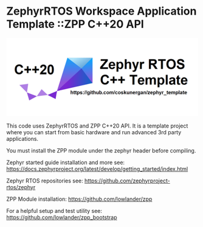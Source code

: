 # ZephyrRTOS Workspace Application Template ::ZPP C++20 API

![alt text](doc/img_logo.png)

This code uses ZephyrRTOS and ZPP C++20 API. It is a template project where you can start from basic hardware and run advanced 3rd party applications.  

You must install the ZPP module under the zephyr header before compiling.

Zephyr started guide installation and more see:
https://docs.zephyrproject.org/latest/develop/getting_started/index.html

Zephyr RTOS repositories see:
https://github.com/zephyrproject-rtos/zephyr

ZPP Module installation:
https://github.com/lowlander/zpp

For a helpful setup and test utility see:
https://github.com/lowlander/zpp_bootstrap
